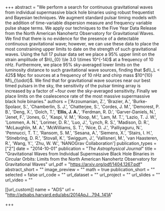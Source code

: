 +++
abstract = "We perform a search for continuous gravitational waves from individual supermassive black hole binaries using robust frequentist and Bayesian techniques. We augment standard pulsar timing models with the addition of time-variable dispersion measure and frequency variable pulse shape terms. We apply our techniques to the Five Year Data Release from the North American Nanohertz Observatory for Gravitational Waves. We find that there is no evidence for the presence of a detectable continuous gravitational wave; however, we can use these data to place the most constraining upper limits to date on the strength of such gravitational waves. Using the full 17 pulsar data set we place a 95% upper limit on the strain amplitude of $h\\_{0} \\le 3.0 \\times 10^{-14}$ at a frequency of 10 nHz. Furthermore, we place 95% sky-averaged lower limits on the luminosity distance to such gravitational wave sources, finding that $d\\_L < 425$ Mpc for sources at a frequency of 10 nHz and chirp mass $10^{10} M\\_{\\odot}$. We find that for gravitational wave sources near our best timed pulsars in the sky, the sensitivity of the pulsar timing array is increased by a factor of ~four over the sky-averaged sensitivity. Finally we place limits on the coalescence rate of the most massive supermassive black hole binaries."
authors = ['Arzoumanian, Z.', 'Brazier, A.', 'Burke-Spolaor, S.', 'Chamberlin, S. J.', 'Chatterjee, S.', 'Cordes, J. M.', 'Demorest, P. B.', 'Deng, X.', 'Dolch, T.', '**Ellis, J. A.**', 'Ferdman, R. D.', 'Garver-Daniels, N.', 'Jenet, F.', 'Jones, G.', 'Kaspi, V. M.', 'Koop, M.', 'Lam, M. T.', 'Lazio, T. J. W.', 'Lommen, A. N.', 'Lorimer, D. R.', 'Luo, J.', 'Lynch, R. S.', 'Madison, D. R.', 'McLaughlin, M. A.', 'McWilliams, S. T.', 'Nice, D. J.', 'Palliyaguru, N.', 'Pennucci, T. T.', 'Ransom, S. M.', 'Sesana, A.', 'Siemens, X.', 'Stairs, I. H.', 'Stinebring, D. R.', 'Stovall, K.', 'Swiggum, J.', 'Vallisneri, M.', 'van Haasteren, R.', 'Wang, Y.', 'Zhu, W. W.', 'NANOGrav Collaboration']
publication_types = ["2"]
date = "2014-10-01"
publication = "*The Astrophysical Journal*"
title = "Gravitational Waves from Individual Supermassive Black Hole Binaries in Circular Orbits: Limits from the North American Nanohertz Observatory for Gravitational Waves"
url_pdf = "https://arxiv.org/pdf/1404.1267.pdf"
abstract_short = ""
image_preview = ""
math = true
publication_short = ""
selected = false
url_code = ""
url_dataset = ""
url_project = ""
url_slides = ""
url_video = ""

[[url_custom]]
name = "ADS"
url = "http://adsabs.harvard.edu/abs/2014ApJ...794..141A"

+++
